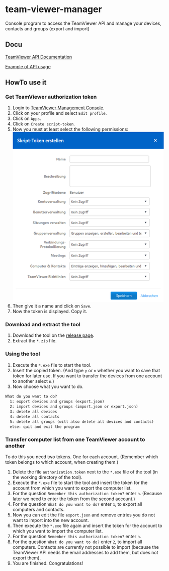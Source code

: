 # team-viewer-manager

Console program to access the TeamViewer API and manage your devices, contacts and groups (export and import)

## Docu

[TeamViewer API Documentation](https://dl.tvcdn.de/integrate/TeamViewer_API_Documentation.pdf)

[Example of API usage](https://community.spiceworks.com/topic/2149517-is-it-possible-to-export-a-list-of-computers-from-teamviewer)

## HowTo use it

### Get TeamViewer authorization token

1. Login to [TeamViewer Management Console](https://login.teamviewer.com).
2. Click on your profile and select `Edit profile`.
3. Click on `Apps`.
4. Click on `Create script-token`.
5. Now you must at least select the following permissions:
   ![ScriptTokenPermissions.png](images/ScriptTokenPermissions.png)
6. Then give it a name and click on `Save`.
7. Now the token is displayed. Copy it.

### Download and extract the tool

1. Download the tool on the [release page](https://github.com/OidaTiftla/team-viewer-manager/releases).
2. Extract the `*.zip` file.

### Using the tool

1. Execute the `*.exe` file to start the tool.
2. Insert the copied token. (And type `y` or `n` whether you want to save that token for later use. If you want to transfer the devices from one account to another select `n`.)
3. Now choose what you want to do.

```
What do you want to do?
  1: export devices and groups (export.json)
  2: import devices and groups (import.json or export.json)
  3: delete all devices
  4: delete all contacts
  5: delete all groups (will also delete all devices and contacts)
  else: quit and exit the program
```

### Transfer computer list from one TeamViewer account to another

To do this you need two tokens. One for each account. (Remember which token belongs to which account, when creating them.)

1. Delete the file `authorization.token` next to the `*.exe` file of the tool (in the working directory of the tool).
2. Execute the `*.exe` file to start the tool and insert the token for the account from which you want to export the computer list.
3. For the question `Remember this authorization token?` enter `n`. (Because later we need to enter the token from the second account.)
4. For the question `What do you want to do?` enter `1`, to export all computers and contacts.
5. Now you can edit the file `export.json` and remove entries you do not want to import into the new account.
6. Then execute the `*.exe` file again and insert the token for the account to which you want to import the computer list.
7. For the question `Remember this authorization token?` enter `n`.
8. For the question `What do you want to do?` enter `2`, to import all computers. Contacts are currently not possible to import (because the TeamViewer API needs the email addresses to add them, but does not export them).
9. You are finished. Congratulations!
